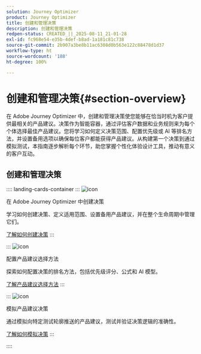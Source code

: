 ```yaml
---
solution: Journey Optimizer
product: Journey Optimizer
title: 创建和管理决策
description: 创建和管理决策
redpen-status: CREATED_||_2025-08-11_21-01-28
exl-id: fc968e54-e35b-4def-b8ad-1a181c81c738
source-git-commit: 2b907a3be8b11ac6308d0b563e122c88478d1d37
workflow-type: ht
source-wordcount: '188'
ht-degree: 100%

---
```


# 创建和管理决策{#section-overview}

在 Adobe Journey Optimizer 中，创建和管理决策使您能够在恰当时机为客户提供最相关的产品建议。决策作为智能容器，通过评估客户数据和业务规则来为每个个体选择最佳产品建议。您将学习如何定义决策范围、配置优先级或 AI 等排名方法，并设置备用选项以确保每位客户都能获得产品建议。从构建第一个决策到通过模拟测试，本指南逐步解析每个环节，助您掌握个性化体验设计工具，推动有意义的客户互动。

## 创建和管理决策

:::: landing-cards-container
:::
![icon](https://cdn.experienceleague.adobe.com/icons/circle-play.svg?lang=zh-Hans)

在 Adobe Journey Optimizer 中创建决策

学习如何创建决策、定义适用范围、设置备用产品建议，并在整个生命周期中管理它们。

[了解如何创建决策](../using/offers/offer-activities/create-offer-activities.md)
:::

:::
![icon](https://cdn.experienceleague.adobe.com/icons/gear.svg?lang=zh-Hans)

配置产品建议选择方法

探索如何配置决策的排名方法，包括优先级评分、公式和 AI 模型。

[了解产品建议选择方法](../using/offers/offer-activities/configure-offer-selection.md)
:::

:::
![icon](https://cdn.experienceleague.adobe.com/icons/code-branch.svg?lang=zh-Hans)

模拟产品建议决策

通过模拟向特定测试轮廓推送的产品建议，测试并验证决策逻辑的准确性。

[了解如何模拟决策](../using/offers/offer-activities/simulation.md)
:::

::::
